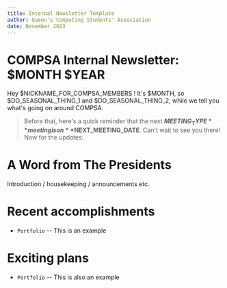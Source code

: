 ```yaml
---
title: Internal Newsletter Template
author: Queen's Computing Students' Association
date: November 2023
---
```


[//]: # (Replace all shell variables: $SHELL_VARIABLE)

# COMPSA Internal Newsletter: $MONTH $YEAR

Hey $NICKNAME_FOR_COMPSA_MEMBERS ! It's $MONTH, so $DO_SEASONAL_THING_1 and
$DO_SEASONAL_THING_2, while we tell you what's going on around COMPSA. 

> Before that, here's a quick reminder that the next **$MEETING_TYPE** meeting
> is on **$NEXT_MEETING_DATE**. Can't wait to see you there! Now for the updates:

# A Word from The Presidents

Introduction / housekeeping / announcements etc.

# Recent accomplishments

- `Portfolio` -- This is an example

# Exciting plans

- `Portfolio` -- This is also an example